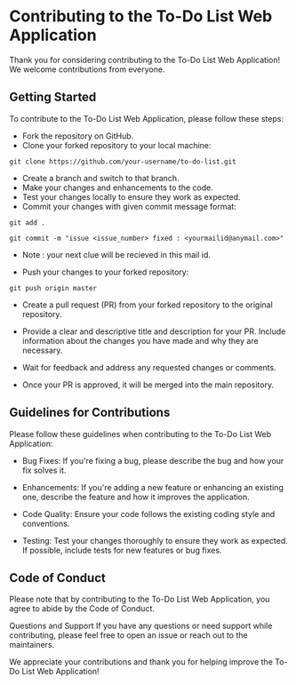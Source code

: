 # Contributing to the To-Do List Web Application
Thank you for considering contributing to the To-Do List Web Application! We welcome contributions from everyone.

## Getting Started
To contribute to the To-Do List Web Application, please follow these steps:

- Fork the repository on GitHub.
- Clone your forked repository to your local machine:

```git clone https://github.com/your-username/to-do-list.git``` 

- Create a branch and switch to that branch.
- Make your changes and enhancements to the code.
- Test your changes locally to ensure they work as expected.
- Commit your changes with given commit message format:


```git add .```

```git commit -m "issue <issue_number> fixed : <yourmailid@anymail.com>"```

- Note : your next clue will be recieved in this mail id.

- Push your changes to your forked repository:

```git push origin master```

- Create a pull request (PR) from your forked repository to the original repository.

- Provide a clear and descriptive title and description for your PR. Include information about the changes you have made and why they are necessary.

- Wait for feedback and address any requested changes or comments.

- Once your PR is approved, it will be merged into the main repository.

## Guidelines for Contributions
Please follow these guidelines when contributing to the To-Do List Web Application:

- Bug Fixes: If you're fixing a bug, please describe the bug and how your fix solves it.

- Enhancements: If you're adding a new feature or enhancing an existing one, describe the feature and how it improves the application.

- Code Quality: Ensure your code follows the existing coding style and conventions.

- Testing: Test your changes thoroughly to ensure they work as expected. If possible, include tests for new features or bug fixes.

## Code of Conduct
Please note that by contributing to the To-Do List Web Application, you agree to abide by the Code of Conduct.

Questions and Support
If you have any questions or need support while contributing, please feel free to open an issue or reach out to the maintainers.

We appreciate your contributions and thank you for helping improve the To-Do List Web Application!

